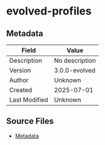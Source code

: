 # evolved-profiles

## Metadata

| Field | Value |
|-------|-------|
| Description | No description |
| Version | 3.0.0-evolved |
| Author | Unknown |
| Created | 2025-07-01 |
| Last Modified | Unknown |

## Source Files

- [Metadata](600-experimental/symbiosis-engine/evolved-profiles.yaml)